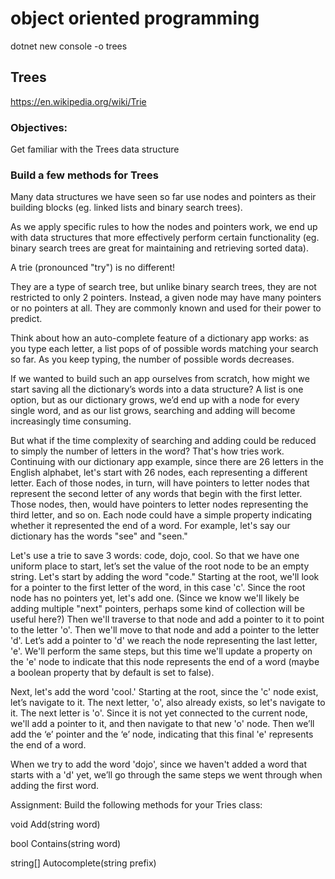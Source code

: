 # object oriented programming

dotnet new console -o trees

## Trees

https://en.wikipedia.org/wiki/Trie

### Objectives:

Get familiar with the Trees data structure

### Build a few methods for Trees

Many data structures we have seen so far use nodes and pointers as their building blocks (eg. linked lists and binary search trees). 

As we apply specific rules to how the nodes and pointers work, we end up with data structures that more effectively perform certain functionality (eg. binary search trees are great for maintaining and retrieving sorted data).

A trie (pronounced "try") is no different! 

They are a type of search tree, but unlike binary search trees, they are not restricted to only 2 pointers. Instead, a given node may have many pointers or no pointers at all. They are commonly known and used for their power to predict.

Think about how an auto-complete feature of a dictionary app works: as you type each letter, a list pops of of possible words matching your search so far. As you keep typing, the number of possible words decreases.

If we wanted to build such an app ourselves from scratch, how might we start saving all the dictionary’s words into a data structure? A list is one option, but as our dictionary grows, we’d end up with a node for every single word, and as our list grows, searching and adding will become increasingly time consuming.

But what if the time complexity of searching and adding could be reduced to simply the number of letters in the word? That's how tries work. Continuing with our dictionary app example, since there are 26 letters in the English alphabet, let's start with 26 nodes, each representing a different letter. Each of those nodes, in turn, will have pointers to letter nodes that represent the second letter of any words that begin with the first letter. Those nodes, then, would have pointers to letter nodes representing the third letter, and so on. Each node could have a simple property indicating whether it represented the end of a word. For example, let's say our dictionary has the words "see" and "seen."

Let's use a trie to save 3 words: code, dojo, cool. So that we have one uniform place to start, let’s set the value of the root node to be an empty string. Let's start by adding the word "code." Starting at the root, we'll look for a pointer to the first letter of the word, in this case 'c'. Since the root node has no pointers yet, let's add one. (Since we know we'll likely be adding multiple "next" pointers, perhaps some kind of collection will be useful here?) Then we'll traverse to that node and add a pointer to it to point to the letter 'o'. Then we'll move to that node and add a pointer to the letter 'd'. Let’s add a pointer to 'd' we reach the node representing the last letter, 'e'. We'll perform the same steps, but this time we'll update a property on the 'e' node to indicate that this node represents the end of a word (maybe a boolean property that by default is set to false).



Next, let's add the word 'cool.' Starting at the root, since the 'c' node exist, let’s navigate to it. The next letter, 'o', also already exists, so let's navigate to it. The next letter is 'o'. Since it is not yet connected to the current node, we'll add a pointer to it, and then navigate to that new 'o' node. Then we’ll add the ‘e’ pointer and the ‘e’ node, indicating that this final 'e' represents the end of a word.

When we try to add the word 'dojo', since we haven't added a word that starts with a 'd' yet, we’ll go through the same steps we went through when adding the first word.

Assignment: Build the following methods for your Tries class:

 void Add(string word)

 bool Contains(string word)

 string[] Autocomplete(string prefix)
 